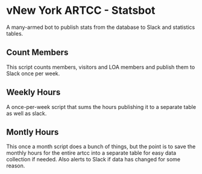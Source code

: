 # vNew York ARTCC - Statsbot
A many-armed bot to publish stats from the database to Slack and statistics tables.

## Count Members
This script counts members, visitors and LOA members and publish them to Slack once per week.

## Weekly Hours
A once-per-week script that sums the hours publishing it to a separate table as well as slack.

## Montly Hours
This once a month script does a bunch of things, but the point is to save the monthly hours for the entire artcc into a separate table for easy data collection if needed. Also alerts to Slack if data has changed for some reason.
